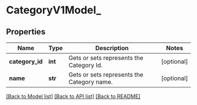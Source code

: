 # CategoryV1Model_

## Properties
Name | Type | Description | Notes
------------ | ------------- | ------------- | -------------
**category_id** | **int** | Gets or sets represents the Category Id. | [optional] 
**name** | **str** | Gets or sets represents the Category name. | [optional] 

[[Back to Model list]](../README.md#documentation-for-models) [[Back to API list]](../README.md#documentation-for-api-endpoints) [[Back to README]](../README.md)


